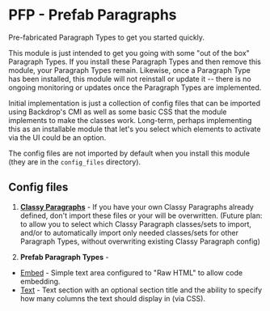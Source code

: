 # PFP - Prefab Paragraphs

Pre-fabricated Paragraph Types to get you started quickly.

This module is just intended to get you going with some "out of the box"
Paragraph Types. If you install these Paragraph Types and then remove this
module, your Paragraph Types remain. Likewise, once a Paragraph Type has
been installed, this module will not reinstall or update it -- there is no
ongoing monitoring or updates once the Paragraph Types are implemented.

Initial implementation is just a collection of config files that can be
imported using Backdrop's CMI as well as some basic CSS that the module
implements to make the classes work. Long-term, perhaps implementing this as
an installable module that let's you select which elements to activate via
the UI could be an option.

The config files are not imported by default when you install this module
(they are in the `config_files` directory).

## Config files

1. **[Classy Paragraphs](https://github.com/CEDC/prefab_paragraphs/wiki/Classy-Paragraphs)** -
  If you have your own Classy Paragraphs already defined, don't import these
  files or your will be overwritten. (Future plan: to allow you to select
  which Classy Paragraph classes/sets to import, and/or to automatically
  import only needed classes/sets for other Paragraph Types, without
  overwriting existing Classy Paragraph config)

2. **Prefab Paragraph Types** -
  - [Embed](https://github.com/CEDC/prefab_paragraphs/wiki/Embed) -
  Simple text area configured to "Raw HTML" to allow code embedding.
  - [Text](https://github.com/CEDC/prefab_paragraphs/wiki/Text) -
  Text section with an optional section title and the ability to specify
  how many columns the text should display in (via CSS).
